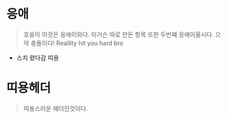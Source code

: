 # 응애

>호옹이
>이것은 응애이외다.
>이거슨 따로 만든 항목
>또한 두번쨰 응애이올시다.
>으악 충돌이다!
>Reallity hit you hard bro

* 스치 왔다감
띠용

# 띠용헤더

>띠용스러운 헤더인것이다.